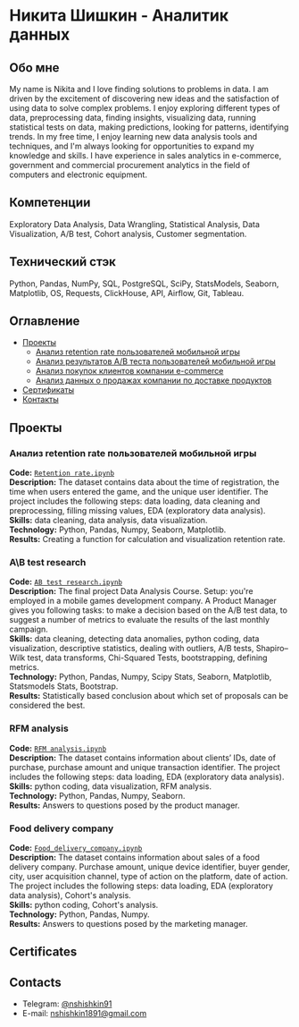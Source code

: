 # Никита Шишкин - Аналитик данных

## Обо мне
My name is Nikita and I love finding solutions to problems in data.
I am driven by the excitement of discovering new ideas and the satisfaction of using data to solve complex problems.
I enjoy exploring different types of data, preprocessing data, finding insights, visualizing data, running statistical tests on data, making predictions, looking for patterns, identifying trends.
In my free time, I enjoy learning new data analysis tools and techniques, and I'm always looking for opportunities to expand my knowledge and skills.
I have experience in sales analytics in e-commerce, government and commercial procurement analytics in the field of computers and electronic equipment.

## Компетенции
Exploratory Data Analysis, Data Wrangling, Statistical Analysis, Data Visualization, А/В test, Cohort analysis, Customer segmentation.

## Технический стэк
Python, Pandas, NumPy, SQL, PostgreSQL, SciPy, StatsModels, Seaborn, Matplotlib, OS, Requests, ClickHouse, API, Airflow, Git, Tableau.

## Оглавление
- [Проекты](#portfolio-projects)
    + [Анализ retention rate пользователей мобильной игры](https://github.com/NikSh1891/NikSh1891/blob/main/Retention%20rate.ipynb)
    + [Анализ результатов А/В теста пользователей мобильной игры](https://github.com/NikSh1891/NikSh1891/blob/main/AB%20test%20research.ipynb)
    + [Анализ покупок клиентов компании e-commerce](https://github.com/NikSh1891/NikSh1891/blob/main/RFM_analysis.ipynb)
    + [Анализ данных о продажах компании по доставке продуктов](https://github.com/NikSh1891/NikSh1891/blob/main/Food_delivery_company.ipynb)
- [Сертификаты](#certificates)
- [Контакты](#contacts)

## Проекты
### Анализ retention rate пользователей мобильной игры
**Code:** [`Retention rate.ipynb`](https://github.com/NikSh1891/NikSh1891/blob/main/Retention%20rate.ipynb)    
**Description:** The dataset contains data about the time of registration, the time when users entered the game, and the unique user identifier. The project includes the following steps: data loading, data cleaning and preprocessing, filling missing values, EDA (exploratory data analysis).
**Skills:** data cleaning, data analysis, data visualization.  
**Technology:** Python, Pandas, Numpy, Seaborn, Matplotlib.  
**Results:** Creating a function for calculation and visualization retention rate.

### A\B test research
**Code:** [`AB test research.ipynb`](https://github.com/NikSh1891/NikSh1891/blob/main/AB%20test%20research.ipynb)      
**Description:** The final project Data Analysis Course. Setup: you're employed in a mobile games development company. A Product Manager gives you following tasks: to make a decision based on the A/B test data, to suggest a number of metrics to evaluate the results of the last monthly campaign.   
**Skills:** data cleaning, detecting data anomalies, python coding, data visualization, descriptive statistics, dealing with outliers, A/B tests, Shapiro–Wilk test, data transforms, Chi-Squared Tests, bootstrapping, defining metrics.    
**Technology:** Python, Pandas, Numpy, Scipy Stats, Seaborn, Matplotlib, Statsmodels Stats, Bootstrap.     
**Results:** Statistically based conclusion about which set of proposals can be considered the best.

### RFM analysis
**Code:** [`RFM analysis.ipynb`](https://github.com/NikSh1891/NikSh1891/blob/main/RFM_analysis.ipynb)      
**Description:** The dataset contains information about clients’ IDs, date of purchase, purchase amount and unique transaction identifier. The project includes the following steps: data loading, EDA (exploratory data analysis).   
**Skills:** python coding, data visualization, RFM analysis.    
**Technology:** Python, Pandas, Numpy, Seaborn.     
**Results:** Answers to questions posed by the product manager.

### Food delivery company
**Code:** [`Food_delivery_company.ipynb`](https://github.com/NikSh1891/NikSh1891/blob/main/Food_delivery_company.ipynb)      
**Description:** The dataset contains information about sales of a food delivery company. Purchase amount, unique device identifier, buyer gender, city, user acquisition channel, type of action on the platform, date of action. The project includes the following steps: data loading, EDA (exploratory data analysis), Cohort's analysis.  
**Skills:** python coding, Cohort's analysis.    
**Technology:** Python, Pandas, Numpy.     
**Results:** Answers to questions posed by the marketing manager. 


## Certificates

## Contacts
- Telegram: [@nshishkin91](https://t.me/nshishkin91)
- E-mail: nshishkin1891@gmail.com

<!---
NikSh1891/NikSh1891 is a ✨ special ✨ repository because its `README.md` (this file) appears on your GitHub profile.
You can click the Preview link to take a look at your changes.
--->
